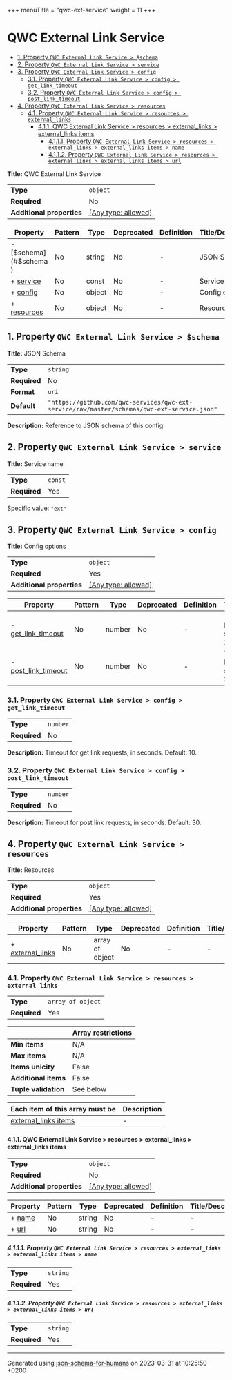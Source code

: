 +++
menuTitle = "qwc-ext-service"
weight = 11
+++
# QWC External Link Service

- [1. Property `QWC External Link Service > $schema`](#$schema)
- [2. Property `QWC External Link Service > service`](#service)
- [3. Property `QWC External Link Service > config`](#config)
  - [3.1. Property `QWC External Link Service > config > get_link_timeout`](#config_get_link_timeout)
  - [3.2. Property `QWC External Link Service > config > post_link_timeout`](#config_post_link_timeout)
- [4. Property `QWC External Link Service > resources`](#resources)
  - [4.1. Property `QWC External Link Service > resources > external_links`](#resources_external_links)
    - [4.1.1. QWC External Link Service > resources > external_links > external_links items](#autogenerated_heading_2)
      - [4.1.1.1. Property `QWC External Link Service > resources > external_links > external_links items > name`](#resources_external_links_items_name)
      - [4.1.1.2. Property `QWC External Link Service > resources > external_links > external_links items > url`](#resources_external_links_items_url)

**Title:** QWC External Link Service

|                           |                                                                           |
| ------------------------- | ------------------------------------------------------------------------- |
| **Type**                  | `object`                                                                  |
| **Required**              | No                                                                        |
| **Additional properties** | [[Any type: allowed]](# "Additional Properties of any type are allowed.") |

| Property                   | Pattern | Type   | Deprecated | Definition | Title/Description |
| -------------------------- | ------- | ------ | ---------- | ---------- | ----------------- |
| - [$schema](#$schema )     | No      | string | No         | -          | JSON Schema       |
| + [service](#service )     | No      | const  | No         | -          | Service name      |
| + [config](#config )       | No      | object | No         | -          | Config options    |
| + [resources](#resources ) | No      | object | No         | -          | Resources         |

## <a name="$schema"></a>1. Property `QWC External Link Service > $schema`

**Title:** JSON Schema

|              |                                                                                             |
| ------------ | ------------------------------------------------------------------------------------------- |
| **Type**     | `string`                                                                                    |
| **Required** | No                                                                                          |
| **Format**   | `uri`                                                                                       |
| **Default**  | `"https://github.com/qwc-services/qwc-ext-service/raw/master/schemas/qwc-ext-service.json"` |

**Description:** Reference to JSON schema of this config

## <a name="service"></a>2. Property `QWC External Link Service > service`

**Title:** Service name

|              |         |
| ------------ | ------- |
| **Type**     | `const` |
| **Required** | Yes     |

Specific value: `"ext"`

## <a name="config"></a>3. Property `QWC External Link Service > config`

**Title:** Config options

|                           |                                                                           |
| ------------------------- | ------------------------------------------------------------------------- |
| **Type**                  | `object`                                                                  |
| **Required**              | Yes                                                                       |
| **Additional properties** | [[Any type: allowed]](# "Additional Properties of any type are allowed.") |

| Property                                          | Pattern | Type   | Deprecated | Definition | Title/Description                                        |
| ------------------------------------------------- | ------- | ------ | ---------- | ---------- | -------------------------------------------------------- |
| - [get_link_timeout](#config_get_link_timeout )   | No      | number | No         | -          | Timeout for get link requests, in seconds. Default: 10.  |
| - [post_link_timeout](#config_post_link_timeout ) | No      | number | No         | -          | Timeout for post link requests, in seconds. Default: 30. |

### <a name="config_get_link_timeout"></a>3.1. Property `QWC External Link Service > config > get_link_timeout`

|              |          |
| ------------ | -------- |
| **Type**     | `number` |
| **Required** | No       |

**Description:** Timeout for get link requests, in seconds. Default: 10.

### <a name="config_post_link_timeout"></a>3.2. Property `QWC External Link Service > config > post_link_timeout`

|              |          |
| ------------ | -------- |
| **Type**     | `number` |
| **Required** | No       |

**Description:** Timeout for post link requests, in seconds. Default: 30.

## <a name="resources"></a>4. Property `QWC External Link Service > resources`

**Title:** Resources

|                           |                                                                           |
| ------------------------- | ------------------------------------------------------------------------- |
| **Type**                  | `object`                                                                  |
| **Required**              | Yes                                                                       |
| **Additional properties** | [[Any type: allowed]](# "Additional Properties of any type are allowed.") |

| Property                                       | Pattern | Type            | Deprecated | Definition | Title/Description |
| ---------------------------------------------- | ------- | --------------- | ---------- | ---------- | ----------------- |
| + [external_links](#resources_external_links ) | No      | array of object | No         | -          | -                 |

### <a name="resources_external_links"></a>4.1. Property `QWC External Link Service > resources > external_links`

|              |                   |
| ------------ | ----------------- |
| **Type**     | `array of object` |
| **Required** | Yes               |

|                      | Array restrictions |
| -------------------- | ------------------ |
| **Min items**        | N/A                |
| **Max items**        | N/A                |
| **Items unicity**    | False              |
| **Additional items** | False              |
| **Tuple validation** | See below          |

| Each item of this array must be                         | Description |
| ------------------------------------------------------- | ----------- |
| [external_links items](#resources_external_links_items) | -           |

#### <a name="autogenerated_heading_2"></a>4.1.1. QWC External Link Service > resources > external_links > external_links items

|                           |                                                                           |
| ------------------------- | ------------------------------------------------------------------------- |
| **Type**                  | `object`                                                                  |
| **Required**              | No                                                                        |
| **Additional properties** | [[Any type: allowed]](# "Additional Properties of any type are allowed.") |

| Property                                        | Pattern | Type   | Deprecated | Definition | Title/Description |
| ----------------------------------------------- | ------- | ------ | ---------- | ---------- | ----------------- |
| + [name](#resources_external_links_items_name ) | No      | string | No         | -          | -                 |
| + [url](#resources_external_links_items_url )   | No      | string | No         | -          | -                 |

##### <a name="resources_external_links_items_name"></a>4.1.1.1. Property `QWC External Link Service > resources > external_links > external_links items > name`

|              |          |
| ------------ | -------- |
| **Type**     | `string` |
| **Required** | Yes      |

##### <a name="resources_external_links_items_url"></a>4.1.1.2. Property `QWC External Link Service > resources > external_links > external_links items > url`

|              |          |
| ------------ | -------- |
| **Type**     | `string` |
| **Required** | Yes      |

----------------------------------------------------------------------------------------------------------------------------
Generated using [json-schema-for-humans](https://github.com/coveooss/json-schema-for-humans) on 2023-03-31 at 10:25:50 +0200
